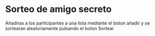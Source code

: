 <h1>Sorteo de amigo secreto</h1>

Añadiras a los participantes a una lista mediante el boton añadir y se sortearan aleatoriamente pulsando el boton Sortear
